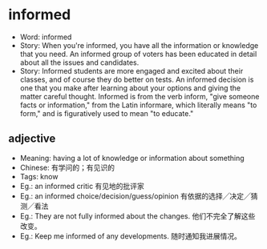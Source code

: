 # informed

- Word: informed
- Story: When you're informed, you have all the information or knowledge that you need. An informed group of voters has been educated in detail about all the issues and candidates.
- Story: Informed students are more engaged and excited about their classes, and of course they do better on tests. An informed decision is one that you make after learning about your options and giving the matter careful thought. Informed is from the verb inform, "give someone facts or information," from the Latin informare, which literally means "to form," and is figuratively used to mean "to educate."

## adjective

- Meaning: having a lot of knowledge or information about something
- Chinese: 有学问的；有见识的
- Tags: know
- Eg.: an informed critic 有见地的批评家
- Eg.: an informed choice/decision/guess/opinion 有依据的选择╱决定╱猜测╱看法
- Eg.: They are not fully informed about the changes. 他们不完全了解这些改变。
- Eg.: Keep me informed of any developments. 随时通知我进展情况。

